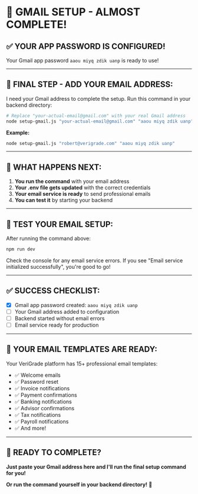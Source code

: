 # 📧 GMAIL SETUP - ALMOST COMPLETE!

## **✅ YOUR APP PASSWORD IS CONFIGURED!**

Your Gmail app password `aaou miyq zdik uanp` is ready to use!

---

## **🎯 FINAL STEP - ADD YOUR EMAIL ADDRESS:**

I need your Gmail address to complete the setup. Run this command in your backend directory:

```bash
# Replace "your-actual-email@gmail.com" with your real Gmail address
node setup-gmail.js "your-actual-email@gmail.com" "aaou miyq zdik uanp"
```

**Example:**
```bash
node setup-gmail.js "robert@verigrade.com" "aaou miyq zdik uanp"
```

---

## **📧 WHAT HAPPENS NEXT:**

1. **You run the command** with your email address
2. **Your .env file gets updated** with the correct credentials
3. **Your email service is ready** to send professional emails
4. **You can test it** by starting your backend

---

## **🧪 TEST YOUR EMAIL SETUP:**

After running the command above:

```bash
npm run dev
```

Check the console for any email service errors. If you see "Email service initialized successfully", you're good to go!

---

## **✅ SUCCESS CHECKLIST:**

- [x] Gmail app password created: `aaou miyq zdik uanp`
- [ ] Your Gmail address added to configuration
- [ ] Backend started without email errors
- [ ] Email service ready for production

---

## **🚀 YOUR EMAIL TEMPLATES ARE READY:**

Your VeriGrade platform has 15+ professional email templates:
- ✅ Welcome emails
- ✅ Password reset
- ✅ Invoice notifications
- ✅ Payment confirmations
- ✅ Banking notifications
- ✅ Advisor confirmations
- ✅ Tax notifications
- ✅ Payroll notifications
- ✅ And more!

---

## **🎯 READY TO COMPLETE?**

**Just paste your Gmail address here and I'll run the final setup command for you!**

**Or run the command yourself in your backend directory!** 🚀
